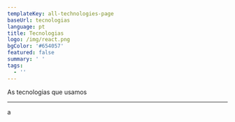 ```yaml
---
templateKey: all-technologies-page
baseUrl: tecnologias
language: pt
title: Tecnologias
logo: /img/react.png
bgColor: '#654057'
featured: false
summary: ' '
tags:
  - ''
---
```

As tecnologias que usamos

---

a
